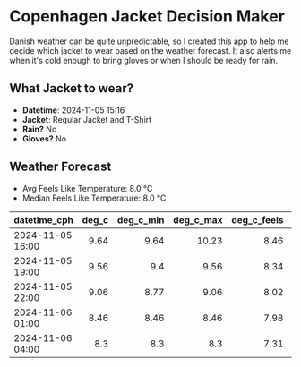
# Copenhagen Jacket Decision Maker

Danish weather can be quite unpredictable, so I created this app to help me decide which jacket to wear based on the weather forecast. 
It also alerts me when it's cold enough to bring gloves or when I should be ready for rain.

## What Jacket to wear?

- **Datetime**: 2024-11-05 15:16
- **Jacket**: Regular Jacket and T-Shirt
- **Rain?** No
- **Gloves?** No

## Weather Forecast
- Avg Feels Like Temperature: 8.0 °C
- Median Feels Like Temperature: 8.0 °C

| datetime_cph     |   deg_c |   deg_c_min |   deg_c_max |   deg_c_feels | weather   | wind   | rain   |
|:-----------------|--------:|------------:|------------:|--------------:|:----------|:-------|:-------|
| 2024-11-05 16:00 |    9.64 |        9.64 |       10.23 |          8.46 | Clouds    | Low    | None   |
| 2024-11-05 19:00 |    9.56 |        9.4  |        9.56 |          8.34 | Clouds    | Low    | None   |
| 2024-11-05 22:00 |    9.06 |        8.77 |        9.06 |          8.02 | Clouds    | Low    | None   |
| 2024-11-06 01:00 |    8.46 |        8.46 |        8.46 |          7.98 | Clouds    | Low    | None   |
| 2024-11-06 04:00 |    8.3  |        8.3  |        8.3  |          7.31 | Clouds    | Low    | None   |
        